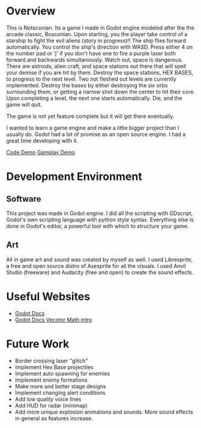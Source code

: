 # Overview

This is Notsconian. Its a game I made in Godot engine modeled after the the arcade classic, Bosconian. Upon starting, you the player take control of a starship to fight the evil aliens (story in progress)!! The ship flies forward automatically. You control the ship's direction with WASD. Press either 4 on the number pad or 'j' if you don't have one to fire a purple laser both forward and backwards simultaniously. Watch out, space is dangerous. There are astroids, alien craft, and space stations out there that will spell your demise if you are hit by them. Destroy the space stations, HEX BASES, to progress to the next level. Two not fleshed out levels are currently implemented. Destroy the bases by either destroying the six orbs surrounding them, or getting a narrow shot down the center to hit their core. Upon completing a level, the next one starts automatically. Die, and the game will quit. 

The game is not yet feature complete but it will get there eventually. 


I wanted to learn a game engine and make a little bigger project than I usually do. Godot had a lot of promise as an open source engine. I had a great time developing with it.

[Code Demo](https://youtu.be/sePvnp3w5qg)
[Gamplay Demo](https://youtu.be/bZAslzfhPYY)

# Development Environment

## Software
This project was made in Godot engine. I did all the scripting with GDscript, Godot's own scripting language with python style syntax. 
Everything else is done in Godot's editor, a powerful tool with which to structure your game.

## Art
All in game art and sound was created by myself as well. I used Libresprite, a free and open source distro of Asesprite for all the visuals.  I used Anvil Studio (freeware) and Audacity (free and open) to create the sound effects.

# Useful Websites

* [Godot Docs](https://docs.godotengine.org/en/stable/index.html)
* [Godot Docs Vecotor Math intro](https://docs.godotengine.org/en/stable/tutorials/math/vector_math.html)

# Future Work

* Border crossing laser "glitch"
* Implement Hex Base projectiles
* Implement auto spawning for enemies
* Implement enemy formations
* Make more and better stage designs
* Implement changing alert conditions
* Add low quality voice lines
* Add HUD for radar (minimap)
* Add more unique explosion animations and sounds. More sound effects in general as features increase.
